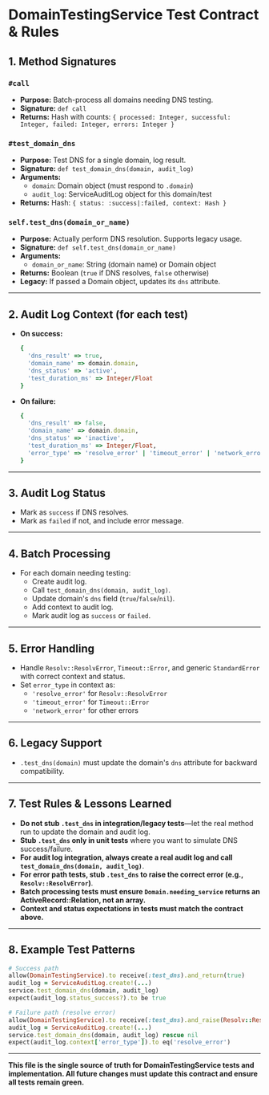# DomainTestingService Test Contract & Rules

## 1. Method Signatures

### `#call`
- **Purpose:** Batch-process all domains needing DNS testing.
- **Signature:** `def call`
- **Returns:** Hash with counts: `{ processed: Integer, successful: Integer, failed: Integer, errors: Integer }`

### `#test_domain_dns`
- **Purpose:** Test DNS for a single domain, log result.
- **Signature:** `def test_domain_dns(domain, audit_log)`
- **Arguments:**
  - `domain`: Domain object (must respond to `.domain`)
  - `audit_log`: ServiceAuditLog object for this domain/test
- **Returns:** Hash: `{ status: :success|:failed, context: Hash }`

### `self.test_dns(domain_or_name)`
- **Purpose:** Actually perform DNS resolution. Supports legacy usage.
- **Signature:** `def self.test_dns(domain_or_name)`
- **Arguments:**
  - `domain_or_name`: String (domain name) or Domain object
- **Returns:** Boolean (`true` if DNS resolves, `false` otherwise)
- **Legacy:** If passed a Domain object, updates its `dns` attribute.

---

## 2. Audit Log Context (for each test)

- **On success:**
  ```ruby
  {
    'dns_result' => true,
    'domain_name' => domain.domain,
    'dns_status' => 'active',
    'test_duration_ms' => Integer/Float
  }
  ```
- **On failure:**
  ```ruby
  {
    'dns_result' => false,
    'domain_name' => domain.domain,
    'dns_status' => 'inactive',
    'test_duration_ms' => Integer/Float,
    'error_type' => 'resolve_error' | 'timeout_error' | 'network_error'
  }
  ```

---

## 3. Audit Log Status
- Mark as `success` if DNS resolves.
- Mark as `failed` if not, and include error message.

---

## 4. Batch Processing
- For each domain needing testing:
  - Create audit log.
  - Call `test_domain_dns(domain, audit_log)`.
  - Update domain's `dns` field (`true`/`false`/`nil`).
  - Add context to audit log.
  - Mark audit log as `success` or `failed`.

---

## 5. Error Handling
- Handle `Resolv::ResolvError`, `Timeout::Error`, and generic `StandardError` with correct context and status.
- Set `error_type` in context as:
  - `'resolve_error'` for `Resolv::ResolvError`
  - `'timeout_error'` for `Timeout::Error`
  - `'network_error'` for other errors

---

## 6. Legacy Support
- `.test_dns(domain)` must update the domain's `dns` attribute for backward compatibility.

---

## 7. Test Rules & Lessons Learned
- **Do not stub `.test_dns` in integration/legacy tests**—let the real method run to update the domain and audit log.
- **Stub `.test_dns` only in unit tests** where you want to simulate DNS success/failure.
- **For audit log integration, always create a real audit log and call `test_domain_dns(domain, audit_log)`**.
- **For error path tests, stub `.test_dns` to raise the correct error (e.g., `Resolv::ResolvError`)**.
- **Batch processing tests must ensure `Domain.needing_service` returns an ActiveRecord::Relation, not an array.**
- **Context and status expectations in tests must match the contract above.**

---

## 8. Example Test Patterns

```ruby
# Success path
allow(DomainTestingService).to receive(:test_dns).and_return(true)
audit_log = ServiceAuditLog.create!(...)
service.test_domain_dns(domain, audit_log)
expect(audit_log.status_success?).to be true

# Failure path (resolve error)
allow(DomainTestingService).to receive(:test_dns).and_raise(Resolv::ResolvError)
audit_log = ServiceAuditLog.create!(...)
service.test_domain_dns(domain, audit_log) rescue nil
expect(audit_log.context['error_type']).to eq('resolve_error')
```

---

**This file is the single source of truth for DomainTestingService tests and implementation. All future changes must update this contract and ensure all tests remain green.** 